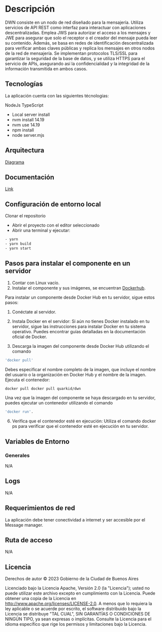 # Descripción

DWN consiste en un nodo de red diseñado para la mensajería. Utiliza servicios de API REST como interfaz para interactuar con
aplicaciones descentralizadas. Emplea JWS para autorizar el acceso a los mensajes y JWE para asegurar que solo el receptor o el creador del mensaje pueda leer su contenido. Además,
se basa en redes de identificación descentralizada para verificar ambas claves públicas y replica los mensajes en otros nodos de la red de mensajería.
Se implementan protocolos TLS/SSL para garantizar la seguridad de la base de datos, y se utiliza HTTPS para el servicio de APIs, asegurando así la confidencialidad y la integridad de
la información transmitida en ambos casos.

## Tecnologías

La aplicación cuenta con las siguientes técnologias:

NodeJs
TypeScript

- Local server install
- nvm install 14.19
- nvm use 14.19
- npm install
- node server.mjs

## Arquitectura
[Diagrama](https://docs.quarkid.org/Arquitectura/)

## Documentación
[Link](https://docs.quarkid.org/Arquitectura/componentes/)

## Configuración de entorno local

Clonar el repositorio

- Abrir el proyecto con el editor seleccionado
- Abrir una terminal y ejecutar:

```bash
- yarn
- yarn build
- yarn start
```

## Pasos para instalar el componente en un servidor

1. Contar con Linux vacío. 
2. Instalar el componente y sus imágenes, se encuentran [Dockerhub](https://hub.docker.com/r/quarkid/dwn). 

Para instalar un componente desde Docker Hub en tu servidor, sigue estos pasos:

1. Conéctate al servidor.

2. Instala Docker en el servidor:
Si aún no tienes Docker instalado en tu servidor, sigue las instrucciones para instalar Docker en tu sistema operativo. Puedes encontrar guías detalladas en la documentación oficial de Docker.

3. Descarga la imagen del componente desde Docker Hub utilizando el comando
   
```bash
'docker pull'
```

Debes especificar el nombre completo de la imagen, que incluye el nombre del usuario o la organización en Docker Hub y el nombre de la imagen. Ejecuta el contenedor: 

```bash
docker pull docker pull quarkid/dwn
```

Una vez que la imagen del componente se haya descargado en tu servidor, puedes ejecutar un contenedor utilizando el comando

```bash
'docker run'.
```

6. Verifica que el contenedor esté en ejecución:
Utiliza el comando docker ps para verificar que el contenedor esté en ejecución en tu servidor.

## Variables de Entorno

### Generales

N/A

## Logs

N/A

## Requerimientos de red

La aplicación debe tener conectividad a internet y ser accesible por el Message manager. 

## Ruta de acceso

N/A

## Licencia
Derechos de autor © 2023 Gobierno de la Ciudad de Buenos Aires

Licenciado bajo la Licencia Apache, Versión 2.0 (la "Licencia");
usted no puede utilizar este archivo excepto en cumplimiento con la Licencia.
Puede obtener una copia de la Licencia en
http://www.apache.org/licenses/LICENSE-2.0.
A menos que lo requiera la ley aplicable o se acuerde por escrito, el software
distribuido bajo la Licencia se distribuye "TAL CUAL",
SIN GARANTÍAS O CONDICIONES DE NINGÚN TIPO, ya sean expresas o implícitas.
Consulte la Licencia para el idioma específico que rige los permisos y
limitaciones bajo la Licencia.
